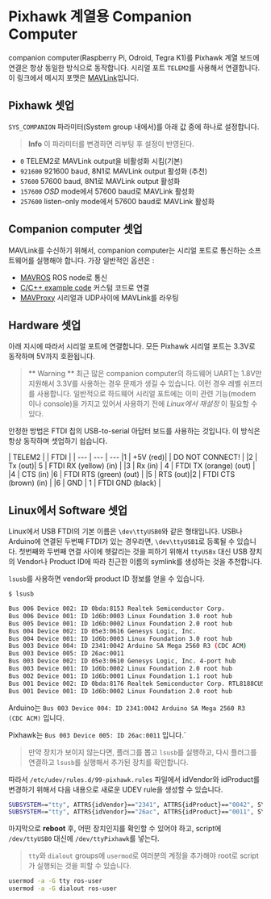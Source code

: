 # Pixhawk 계열용 Companion Computer

companion computer(Raspberry Pi, Odroid, Tegra K1)를 Pixhawk 계열 보드에 연결은 항상 동일한 방식으로 동작합니다. 시리얼 포트 `TELEM2`를 사용해서 연결합니다. 이 링크에서 메시지 포맷은 [MAVLink](http://mavlink.org)입니다.

## Pixhawk 셋업

`SYS_COMPANION` 파라미터(System group 내에서)를 아래 값 중에 하나로 설정합니다.

> **Info** 이 파라미터를 변경하면 리부팅 후 설정이 반영된다.

  * `0` TELEM2로 MAVLink output을 비활성화 시킴(기본)
  * `921600` 921600 baud, 8N1로 MAVLink output 활성화 (추천)
  * `57600` 57600 baud, 8N1로 MAVLink output 활성화
  * `157600` *OSD* mode에서 57600 baud로 MAVLink 활성화
  * `257600` listen-only mode에서 57600 baud로 MAVLink 활성화

## Companion computer 셋업


MAVLink를 수신하기 위해서, companion computer는 시리얼 포트로 통신하는 소프트웨어를 실행해야 합니다. 가장 일반적인 옵션은 :

  * [MAVROS](../ros/mavros_installation.md) ROS node로 통신
  * [C/C++ example code](https://github.com/mavlink/c_uart_interface_example) 커스텀 코드로 연결
  * [MAVProxy](http://mavproxy.org) 시리얼과 UDP사이에 MAVLink를 라우팅

## Hardware 셋업

아래 지시에 따라서 시리얼 포트에 연결합니다. 모든 Pixhawk 시리얼 포트는 3.3V로 동작하며 5V까지 호환됩니다.

> ** Warning ** 최근 많은 companion computer의 하드웨어 UART는 1.8V만 지원해서 3.3V를 사용하는 경우 문제가 생길 수 있습니다. 이런 경우 레벨 쉬프터를 사용합니다. 일반적으로 하드웨어 시리얼 포트에는 이미 관련 기능(modem 이나 console)을 가지고 있어서 사용하기 전에 *Linux에서 재설정* 이 필요할 수 있다.

안정한 방법은 FTDI 칩의 USB-to-serial 아답터 보드를 사용하는 것입니다. 이 방식은 항상 동작하며 셋업하기 쉽습니다.

| TELEM2 |         | FTDI    |        |
--- | --- | ---
|1         | +5V (red)|         | DO NOT CONNECT!   |
|2         | Tx  (out)| 5       | FTDI RX (yellow) (in)   |
|3         | Rx  (in) | 4       | FTDI TX (orange) (out)  |
|4         | CTS (in) |6       | FTDI RTS (green) (out) |
|5         | RTS (out)|2       | FTDI CTS (brown) (in) |
|6         | GND     | 1       | FTDI GND (black)   |

## Linux에서 Software 셋업

Linux에서 USB FTDI의 기본 이름은 `\dev\ttyUSB0`와 같은 형태입니다. USB나 Arduino에 연결된 두번째 FTDI가 있는 경우라면, `\dev\ttyUSB1`로 등록될 수 있습니다. 첫번째와 두번째 연결 사이에 헷갈리는 것을 피하기 위해서 `ttyUSBx` 대신 USB 장치의 Vendor나 Product ID에 따라 친근한 이름의 symlink를 생성하는 것을 추천합니다.

`lsusb`를 사용하면 vendor와 product ID 정보를 얻을 수 있습니다.

```sh
$ lsusb

Bus 006 Device 002: ID 0bda:8153 Realtek Semiconductor Corp.
Bus 006 Device 001: ID 1d6b:0003 Linux Foundation 3.0 root hub
Bus 005 Device 001: ID 1d6b:0002 Linux Foundation 2.0 root hub
Bus 004 Device 002: ID 05e3:0616 Genesys Logic, Inc.
Bus 004 Device 001: ID 1d6b:0003 Linux Foundation 3.0 root hub
Bus 003 Device 004: ID 2341:0042 Arduino SA Mega 2560 R3 (CDC ACM)
Bus 003 Device 005: ID 26ac:0011
Bus 003 Device 002: ID 05e3:0610 Genesys Logic, Inc. 4-port hub
Bus 003 Device 001: ID 1d6b:0002 Linux Foundation 2.0 root hub
Bus 002 Device 001: ID 1d6b:0001 Linux Foundation 1.1 root hub
Bus 001 Device 002: ID 0bda:8176 Realtek Semiconductor Corp. RTL8188CUS 802.11n WLAN Adapter
Bus 001 Device 001: ID 1d6b:0002 Linux Foundation 2.0 root hub
```

Arduino는 `Bus 003 Device 004: ID 2341:0042 Arduino SA Mega 2560 R3 (CDC ACM)` 입니다.

Pixhawk는 `Bus 003 Device 005: ID 26ac:0011` 입니다.`

> 만약 장치가 보이지 않는다면, 플러그를 뽑고 `lsusb`를 실행하고, 다시 플러그를 연결하고 `lsusb`를 실행해서 추가된 장치를 확인합니다.

따라서 `/etc/udev/rules.d/99-pixhawk.rules` 파일에서 idVendor와 idProduct를 변경하기 위해서 다음 내용으로 새로운 UDEV rule을 생성할 수 있습니다.

```sh
SUBSYSTEM=="tty", ATTRS{idVendor}=="2341", ATTRS{idProduct}=="0042", SYMLINK+="ttyArduino"
SUBSYSTEM=="tty", ATTRS{idVendor}=="26ac", ATTRS{idProduct}=="0011", SYMLINK+="ttyPixhawk"
```

마지막으로 **reboot** 후, 어떤 장치인지를 확인할 수 있어야 하고, script에 `/dev/ttyUSB0` 대신에 `/dev/ttyPixhawk`를 넣는다.

> `tty`와 `dialout` groups에 `usermod`로 여러분의 계정을 추가해야 root로 script가 실행되는 것을 피할 수 있습니다.

```sh
usermod -a -G tty ros-user
usermod -a -G dialout ros-user
```
